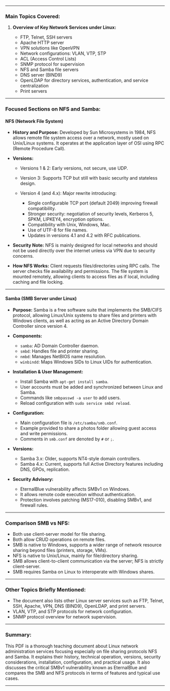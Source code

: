 

---




### Main Topics Covered:

1. **Overview of Key Network Services under Linux:**

   * FTP, Telnet, SSH servers
   * Apache HTTP server
   * VPN solutions like OpenVPN
   * Network configurations: VLAN, VTP, STP
   * ACL (Access Control Lists)
   * SNMP protocol for supervision
   * NFS and Samba file servers
   * DNS server (BIND9)
   * OpenLDAP for directory services, authentication, and service centralization
   * Print servers

---

### Focused Sections on NFS and Samba:

#### NFS (Network File System)

* **History and Purpose:**
  Developed by Sun Microsystems in 1984, NFS allows remote file system access over a network, mostly used on Unix/Linux systems. It operates at the application layer of OSI using RPC (Remote Procedure Call).

* **Versions:**

  * Versions 1 & 2: Early versions, not secure, use UDP.
  * Version 3: Supports TCP but still with basic security and stateless design.
  * Version 4 (and 4.x): Major rewrite introducing:

    * Single configurable TCP port (default 2049) improving firewall compatibility.
    * Stronger security: negotiation of security levels, Kerberos 5, SPKM, LIPKEY4, encryption options.
    * Compatibility with Unix, Windows, Mac.
    * Use of UTF-8 for file names.
    * Updates in versions 4.1 and 4.2 with RFC publications.

* **Security Note:**
  NFS is mainly designed for local networks and should not be used directly over the internet unless via VPN due to security concerns.

* **How NFS Works:**
  Client requests files/directories using RPC calls. The server checks file availability and permissions. The file system is mounted remotely, allowing clients to access files as if local, including caching and file locking.

---

#### Samba (SMB Server under Linux)

* **Purpose:**
  Samba is a free software suite that implements the SMB/CIFS protocol, allowing Linux/Unix systems to share files and printers with Windows clients, as well as acting as an Active Directory Domain Controller since version 4.

* **Components:**

  * `samba`: AD Domain Controller daemon.
  * `smbd`: Handles file and printer sharing.
  * `nmbd`: Manages NetBIOS name resolution.
  * `winbindd`: Maps Windows SIDs to Linux UIDs for authentication.

* **Installation & User Management:**

  * Install Samba with `apt-get install samba`.
  * User accounts must be added and synchronized between Linux and Samba.
  * Commands like `smbpasswd -a user` to add users.
  * Reload configuration with `sudo service smbd reload`.

* **Configuration:**

  * Main configuration file is `/etc/samba/smb.conf`.
  * Example provided to share a photos folder allowing guest access and write permissions.
  * Comments in `smb.conf` are denoted by `#` or `;`.

* **Versions:**

  * Samba 3.x: Older, supports NT4-style domain controllers.
  * Samba 4.x: Current, supports full Active Directory features including DNS, GPOs, replication.

* **Security Advisory:**

  * EternalBlue vulnerability affects SMBv1 on Windows.
  * It allows remote code execution without authentication.
  * Protection involves patching (MS17-010), disabling SMBv1, and firewall rules.

---

### Comparison SMB vs NFS:

* Both use client-server model for file sharing.
* Both allow CRUD operations on remote files.
* SMB is native to Windows, supports a wider range of network resource sharing beyond files (printers, storage, VMs).
* NFS is native to Unix/Linux, mainly for file/directory sharing.
* SMB allows client-to-client communication via the server; NFS is strictly client-server.
* SMB requires Samba on Linux to interoperate with Windows shares.

---

### Other Topics Briefly Mentioned:

* The document also lists other Linux server services such as FTP, Telnet, SSH, Apache, VPN, DNS (BIND9), OpenLDAP, and print servers.
* VLAN, VTP, and STP protocols for network configuration.
* SNMP protocol overview for network supervision.

---

### Summary:

This PDF is a thorough teaching document about Linux network administration services focusing especially on file sharing protocols NFS and Samba. It explains their history, technical operation, versions, security considerations, installation, configuration, and practical usage. It also discusses the critical SMBv1 vulnerability known as EternalBlue and compares the SMB and NFS protocols in terms of features and typical use cases.

---

